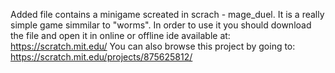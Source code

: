 Added file contains a minigame screated in scrach - mage_duel. It is a really simple game simmilar to "worms".
In order to use it you should download the file and open it in online or offline ide available at: https://scratch.mit.edu/
You can also browse this project by going to: https://scratch.mit.edu/projects/875625812/